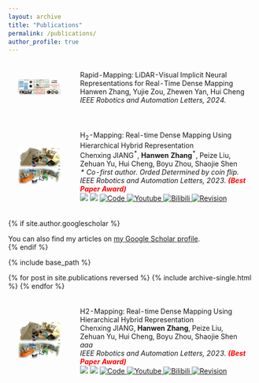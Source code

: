 ```yaml
---
layout: archive
title: "Publications"
permalink: /publications/
author_profile: true
---
```


<html>
  <table style="width:100%;border:0px;border-spacing:0px;border-collapse:separate;margin-right:auto;margin-left:auto;">
          <tr onmouseout="nightsight_stop()" onmouseover="nightsight_start()">
            <td style="padding:20px;width:25%;vertical-align:middle;border-left-style:none;border-bottom-style:none;border-top-style:none;border-right-style:none">
              <img src="../images/rapidmapping.jpg" alt="hpp" style="border-style: none" >
            </td>
            <td style="padding:20px;width:75%;vertical-align:middle;border-left-style:none;border-bottom-style:none;border-top-style:none;border-right-style:none">
                <papertitle>Rapid-Mapping: LiDAR-Visual Implicit Neural Representations for Real-Time Dense Mapping
                </papertitle>
              <br> 
                Hanwen Zhang, Yujie Zou, Zhewen Yan, Hui Cheng
              <br>
              <em>IEEE Robotics and Automation Letters, 2024. </em><br>
            </td>
          </tr>
    </table>

</html>


<html>
    <table style="width:100%;border:0px;border-spacing:0px;border-collapse:separate;margin-right:auto;margin-left:auto;">
          <tr onmouseout="nightsight_stop()" onmouseover="nightsight_start()">
            <td style="padding:20px;width:25%;vertical-align:middle;border-left-style:none;border-bottom-style:none;border-top-style:none;border-right-style:none">
              <img src="../images/h2mapping.jpg" alt="hpp" style="border-style: none" >
            </td>
            <td style="padding:20px;width:75%;vertical-align:middle;border-left-style:none;border-bottom-style:none;border-top-style:none;border-right-style:none">
                <papertitle>H<sub>2</sub>-Mapping: Real-time Dense Mapping Using Hierarchical Hybrid Representation
                </papertitle>
              <br>
                Chenxing JIANG<sup>*</sup>, <strong>Hanwen Zhang</strong><sup>*</sup>, Peize Liu, Zehuan Yu, Hui Cheng, Boyu Zhou, Shaojie Shen
              <br>
              <em>* Co-first author. Orded Determined by coin flip.</em><br>
              <em>IEEE Robotics and Automation Letters, 2023. <strong><font color="red">(Best Paper Award)</font></strong> </em><br>
              <a href="https://ieeexplore.ieee.org/document/10243098"><img src="https://img.shields.io/badge/Paper-IEEE RAL-004088.svg"/></a>
              <a href="https://arxiv.org/abs/2306.03207"><img src="https://img.shields.io/badge/ArXiv-2306.03207-da282a.svg"/></a>
              <a href="https://github.com/SYSU-STAR/H2-Mapping">
              <img alt="Code" src="https://img.shields.io/github/stars/SYSU-STAR/H2-Mapping" />
              </a>
              <a href="https://youtu.be/oR9MlfL86Vw">
              <img alt="Youtube" src="https://img.shields.io/badge/Video-Youtube-red"/>
              </a>  
              <a href="https://www.bilibili.com/video/BV1Ku411W7j2">
              <img alt="Bilibili" src="https://img.shields.io/badge/Video-Bilibili-blue"/>
              </a>
              <a href="https://drive.google.com/file/d/1_3_lrniZDIiH1B2F-hmgppPkYpbj0ZHW/view?usp=sharing">
              <img alt="Revision" src="https://img.shields.io/badge/Paper-Revision-green.svg"/>
              </a>
            </td>
          </tr>
    </table>
    <!-- <table style="width:100%;border:0px;border-spacing:0px;border-collapse:separate;margin-right:auto;margin-left:auto;">
          <tr onmouseout="nightsight_stop()" onmouseover="nightsight_start()">
            <td style="padding:20px;width:25%;vertical-align:middle;border-left-style:none;border-bottom-style:none;border-top-style:none;border-right-style:none">
              <img src="../images/dido.png" alt="hpp" style="border-style: none" >
            </td>
            <td style="padding:20px;width:75%;vertical-align:middle;border-left-style:none;border-bottom-style:none;border-top-style:none;border-right-style:none">
                <papertitle>DIDO:Deep Inertial Quadrotor Dynamical Odometry
                </papertitle>
              <br>
                Kunyi Zhang, <strong>Chenxing Jiang</strong>, Jinghang Li, Sheng Yang, Teng Ma, Chao Xu, Fei Gao
              <br>
              <em>IEEE Robotics and Automation Letters, 2022.</em><br>
              <a href="https://ieeexplore.ieee.org/document/9817624"><img src="https://img.shields.io/badge/Paper-IEEE RAL-004088.svg"/></a>
              <a href="https://arxiv.org/abs/2203.03149"><img src="https://img.shields.io/badge/ArXiv-2203.03149-da282a.svg"/></a>
              <a href="https://github.com/zhangkunyi/DIDO">
              <img alt="Code" src="https://img.shields.io/github/stars/zhangkunyi/DIDO" />
              </a>
              <a href="https://www.bilibili.com/video/BV1dU4y1Z773?spm_id_from=333.999.0.0">
              <img alt="Bilibili" src="https://img.shields.io/badge/Video-Bilibili-blue"/>
              </a>
            </td>
          </tr>
    </table> -->
</html>


{% if site.author.googlescholar %}
  <div class="wordwrap">You can also find my articles on <a href="{{site.author.googlescholar}}">my Google Scholar profile</a>.</div>
{% endif %}

{% include base_path %}

{% for post in site.publications reversed %}
  {% include archive-single.html %}
{% endfor %}

<table style="width:100%;border:0px;border-spacing:0px;border-collapse:separate;margin-right:auto;margin-left:auto;">
          <tr onmouseout="nightsight_stop()" onmouseover="nightsight_start()">
            <td style="padding:20px;width:25%;vertical-align:middle;border-left-style:none;border-bottom-style:none;border-top-style:none;border-right-style:none">
              <img src="../images/h2mapping.jpg" alt="hpp" style="border-style: none" >
            </td>
            <td style="padding:20px;width:75%;vertical-align:middle;border-left-style:none;border-bottom-style:none;border-top-style:none;border-right-style:none">
                <papertitle>H2-Mapping: Real-time Dense Mapping Using Hierarchical Hybrid Representation
                </papertitle>
              <br>
                Chenxing JIANG, <strong>Hanwen Zhang</strong>, Peize Liu, Zehuan Yu, Hui Cheng, Boyu Zhou, Shaojie Shen
              <br>
              <em>aaa</em><br>
              <em>IEEE Robotics and Automation Letters, 2023. <strong><font color="red">(Best Paper Award)</font></strong> </em><br>
              <a href="https://ieeexplore.ieee.org/document/10243098"><img src="https://img.shields.io/badge/Paper-IEEE RAL-004088.svg"/></a>
              <a href="https://arxiv.org/abs/2306.03207"><img src="https://img.shields.io/badge/ArXiv-2306.03207-da282a.svg"/></a>
              <a href="https://github.com/SYSU-STAR/H2-Mapping">
              <img alt="Code" src="https://img.shields.io/github/stars/SYSU-STAR/H2-Mapping" />
              </a>
              <a href="https://youtu.be/oR9MlfL86Vw">
              <img alt="Youtube" src="https://img.shields.io/badge/Video-Youtube-red"/>
              </a>  
              <a href="https://www.bilibili.com/video/BV1Ku411W7j2">
              <img alt="Bilibili" src="https://img.shields.io/badge/Video-Bilibili-blue"/>
              </a>
              <a href="https://drive.google.com/file/d/1_3_lrniZDIiH1B2F-hmgppPkYpbj0ZHW/view?usp=sharing">
              <img alt="Revision" src="https://img.shields.io/badge/Paper-Revision-green.svg"/>
              </a>
            </td>
          </tr>
    </table>
